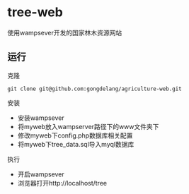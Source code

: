 # tree-web
使用wampsever开发的国家林木资源网站

## 运行

克隆

```
git clone git@github.com:gongdelang/agriculture-web.git
```

安装

- 安装wampsever
- 将myweb放入wampserver路径下的www文件夹下
- 修改myweb下config.php数据库相关配置
- 将myweb下tree_data.sql导入myql数据库


执行

- 开启wampsever
- 浏览器打开http://localhost/tree
